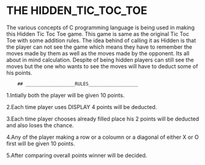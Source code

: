 # THE HIDDEN_TIC_TOC_TOE

The various concepts of C programming language is being used in making this Hidden Tic Toc Toe game.
This game is same as the original Tic Toc Toe with some addition rules.
The idea behind of calling it as Hidden is that the player can not see the game which means they have to remember the moves made by them as well as the moves made by the opponent.
Its all about in mind calculation. 
Despite of being hidden players can still see the moves but the one who wants to see the moves will have to deduct some of his points.
		
		## __________________RULES__________________

1.Intially both the player will be given 10 points.

2.Each time player uses DISPLAY 4 points will be deducted.

3.Each time player chooses already filled place his 2 points will be deducted and also loses the chance.

4.Any of the player making a row or a coloumn or a diagonal of either X or O first will be given 10 points.

5.After comparing overall points winner will be decided.
